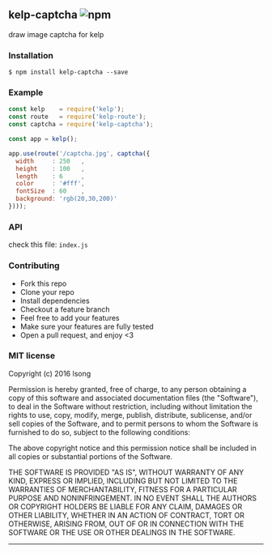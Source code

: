 ## kelp-captcha ![npm](https://badge.fury.io/js/kelp-captcha.png)

draw image captcha for kelp

### Installation
````
$ npm install kelp-captcha --save
````


### Example
````javascript
const kelp    = require('kelp');
const route   = require('kelp-route');
const captcha = require('kelp-captcha');

const app = kelp();

app.use(route('/captcha.jpg', captcha({
  width     : 250   ,
  height    : 100   ,
  length    : 6     ,
  color     : '#fff',
  fontSize  : 60    ,
  background: 'rgb(20,30,200)'
})));

````

### API
check this file: `index.js`

### Contributing
- Fork this repo
- Clone your repo
- Install dependencies
- Checkout a feature branch
- Feel free to add your features
- Make sure your features are fully tested
- Open a pull request, and enjoy <3

### MIT license
Copyright (c) 2016 lsong

Permission is hereby granted, free of charge, to any person obtaining a copy
of this software and associated documentation files (the &quot;Software&quot;), to deal
in the Software without restriction, including without limitation the rights
to use, copy, modify, merge, publish, distribute, sublicense, and/or sell
copies of the Software, and to permit persons to whom the Software is
furnished to do so, subject to the following conditions:

The above copyright notice and this permission notice shall be included in
all copies or substantial portions of the Software.

THE SOFTWARE IS PROVIDED &quot;AS IS&quot;, WITHOUT WARRANTY OF ANY KIND, EXPRESS OR
IMPLIED, INCLUDING BUT NOT LIMITED TO THE WARRANTIES OF MERCHANTABILITY,
FITNESS FOR A PARTICULAR PURPOSE AND NONINFRINGEMENT. IN NO EVENT SHALL THE
AUTHORS OR COPYRIGHT HOLDERS BE LIABLE FOR ANY CLAIM, DAMAGES OR OTHER
LIABILITY, WHETHER IN AN ACTION OF CONTRACT, TORT OR OTHERWISE, ARISING FROM,
OUT OF OR IN CONNECTION WITH THE SOFTWARE OR THE USE OR OTHER DEALINGS IN
THE SOFTWARE.

---
